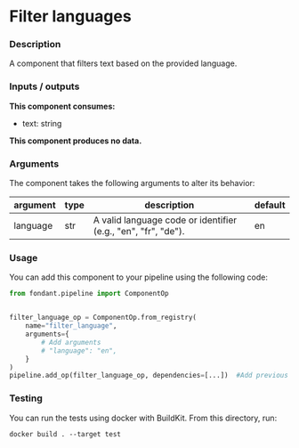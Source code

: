 # Filter languages

### Description
A component that filters text based on the provided language.

### Inputs / outputs

**This component consumes:**

- text: string

**This component produces no data.**

### Arguments

The component takes the following arguments to alter its behavior:

| argument | type | description | default |
| -------- | ---- | ----------- | ------- |
| language | str | A valid language code or identifier (e.g., "en", "fr", "de"). | en |

### Usage

You can add this component to your pipeline using the following code:

```python
from fondant.pipeline import ComponentOp


filter_language_op = ComponentOp.from_registry(
    name="filter_language",
    arguments={
        # Add arguments
        # "language": "en",
    }
)
pipeline.add_op(filter_language_op, dependencies=[...])  #Add previous component as dependency
```

### Testing

You can run the tests using docker with BuildKit. From this directory, run:
```
docker build . --target test
```
